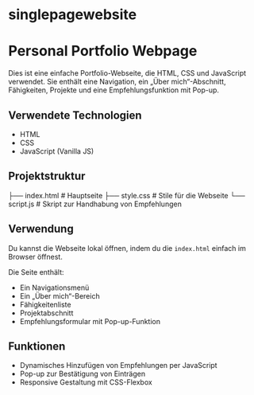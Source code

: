 # singlepagewebsite

# Personal Portfolio Webpage

Dies ist eine einfache Portfolio-Webseite, die HTML, CSS und JavaScript verwendet. Sie enthält eine Navigation, ein „Über mich“-Abschnitt, Fähigkeiten, Projekte und eine Empfehlungsfunktion mit Pop-up.

##  Verwendete Technologien

- HTML
- CSS
- JavaScript (Vanilla JS)

##  Projektstruktur
├── index.html # Hauptseite
├── style.css # Stile für die Webseite
└── script.js # Skript zur Handhabung von Empfehlungen


##  Verwendung

Du kannst die Webseite lokal öffnen, indem du die `index.html` einfach im Browser öffnest.

Die Seite enthält:
- Ein Navigationsmenü
- Ein „Über mich“-Bereich
- Fähigkeitenliste
- Projektabschnitt
- Empfehlungsformular mit Pop-up-Funktion

##  Funktionen

- Dynamisches Hinzufügen von Empfehlungen per JavaScript
- Pop-up zur Bestätigung von Einträgen
- Responsive Gestaltung mit CSS-Flexbox
